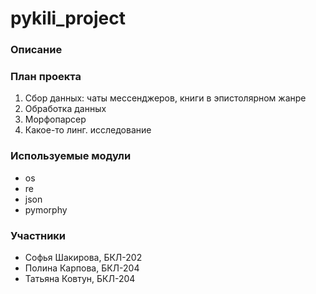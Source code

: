 # pykili_project

### Описание ###

### План проекта ###

1. Сбор данных: чаты мессенджеров, книги в эпистолярном жанре
2. Обработка данных
3. Морфопарсер
4. Какое-то линг. исследование

### Используемые модули ###

- os
- re
- json
- pymorphy

### Участники ###

- Софья Шакирова, БКЛ-202
- Полина Карпова, БКЛ-204
- Татьяна Ковтун, БКЛ-204
